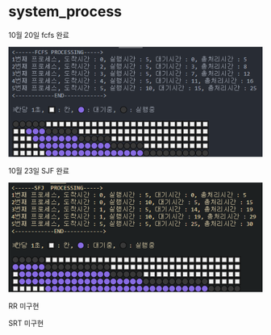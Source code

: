 # system_process

10월 20일 fcfs 완료

<img src="./example/fcfs.png">

10월 23일 SJF 완료

<img src="./example/sjf.PNG">

RR 미구현

SRT 미구현
